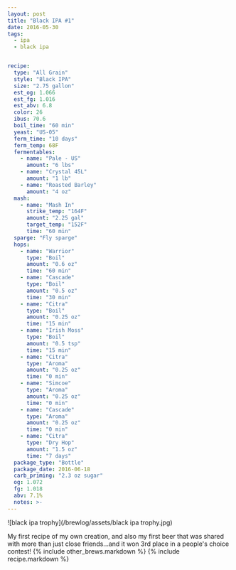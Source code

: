 ```yaml
---
layout: post
title: "Black IPA #1"
date: 2016-05-30
tags:
  - ipa
  - black ipa


recipe:
  type: "All Grain"
  style: "Black IPA"
  size: "2.75 gallon"
  est_og: 1.066
  est_fg: 1.016
  est_abv: 6.8
  color: 26
  ibus: 70.6
  boil_time: "60 min"
  yeast: "US-05"
  ferm_time: "10 days"
  ferm_temp: 68F
  fermentables:
    - name: "Pale - US"
      amount: "6 lbs"
    - name: "Crystal 45L"
      amount: "1 lb"
    - name: "Roasted Barley"
      amount: "4 oz"
  mash:
    - name: "Mash In"
      strike_temp: "164F"
      amount: "2.25 gal"
      target_temp: "152F"
      time: "60 min"
  sparge: "Fly sparge"
  hops:
    - name: "Warrior"
      type: "Boil"
      amount: "0.6 oz"
      time: "60 min"
    - name: "Cascade"
      type: "Boil"
      amount: "0.5 oz"
      time: "30 min"
    - name: "Citra"
      type: "Boil"
      amount: "0.25 oz"
      time: "15 min"
    - name: "Irish Moss"
      type: "Boil"
      amount: "0.5 tsp"
      time: "15 min"
    - name: "Citra"
      type: "Aroma"
      amount: "0.25 oz"
      time: "0 min"
    - name: "Simcoe"
      type: "Aroma"
      amount: "0.25 oz"
      time: "0 min"
    - name: "Cascade"
      type: "Aroma"
      amount: "0.25 oz"
      time: "0 min"
    - name: "Citra"
      type: "Dry Hop"
      amount: "1.5 oz"
      time: "7 days"
  package_type: "Bottle"
  package_date: 2016-06-18
  carb_priming: "2.3 oz sugar"
  og: 1.072
  fg: 1.018
  abv: 7.1%
  notes: >-
---
```

![black ipa trophy](/brewlog/assets/black ipa trophy.jpg)

My first recipe of my own creation, and also my first beer that was shared with more than just close friends...and it won 3rd place in a people's choice contest!
{% include other_brews.markdown %}
{% include recipe.markdown %}
